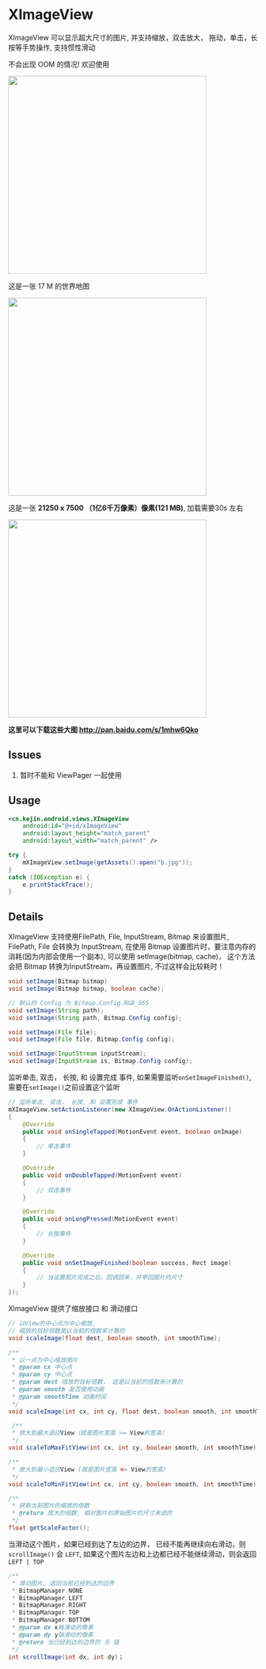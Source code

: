 # XImageView

XImageView 可以显示超大尺寸的图片, 并支持缩放，双击放大， 拖动，单击，长按等手势操作, 支持惯性滑动

不会出现 OOM 的情况! 欢迎使用

<img src="https://github.com/liungkejin/XImageView/blob/master/images/S60129-005846.jpg" width=400/>

这是一张 17 M 的世界地图

<img src="https://github.com/liungkejin/XImageView/blob/master/images/S60129-010516.jpg" width=400/>

这是一张 **21250 x 7500 （1亿6千万像素）像素(121 MB)**, 加载需要30s 左右

<img src="https://github.com/liungkejin/XImageView/blob/master/images/S60130-003746.jpg" width=400/>


**这里可以下载这些大图 http://pan.baidu.com/s/1mhw6Qko**


## Issues
1. 暂时不能和 ViewPager 一起使用

## Usage

```xml
<cn.kejin.android.views.XImageView
	android:id="@+id/xImageView"
	android:layout_height="match_parent"
	android:layout_width="match_parent" />

```

```java
try {
    mXImageView.setImage(getAssets().open("b.jpg"));
}
catch (IOException e) {
	e.printStackTrace();
}
```

## Details
XImageView 支持使用FilePath, File, InputStream, Bitmap 来设置图片, FilePath, File 会转换为 InputStream,
在使用 Bitmap 设置图片时，要注意内存的消耗(因为内部会使用一个副本),
可以使用 setImage(bitmap, cache)， 这个方法会把 Bitmap 转换为InputStream，再设置图片,
不过这样会比较耗时！
```java
void setImage(Bitmap bitmap)
void setImage(Bitmap bitmap, boolean cache);

// 默认的 Config 为 Bitmap.Config.RGB_565
void setImage(String path);
void setImage(String path, Bitmap.Config config);

void setImage(File file);
void setImage(File file, Bitmap.Config config);

void setImage(InputStream inputStream);
void setImage(InputStream is, Bitmap.Config config);

```

监听单击, 双击， 长按, 和 设置完成 事件, 如果需要监听`onSetImageFinished()`, 需要在`setImage()`之前设置这个监听
```java
// 监听单击, 双击， 长按, 和 设置完成 事件
mXImageView.setActionListener(new XImageView.OnActionListener()
{
    @Override
    public void onSingleTapped(MotionEvent event, boolean onImage)
    {
        // 单击事件
    }

    @Override
    public void onDoubleTapped(MotionEvent event)
    {
        // 双击事件
    }

    @Override
    public void onLongPressed(MotionEvent event)
    {
        // 长按事件
    }

    @Override
    public void onSetImageFinished(boolean success, Rect image)
    {
        // 当设置图片完成之后，回调回来，并带回图片的尺寸
    }
});
```

XImageView 提供了缩放接口 和 滑动接口
```java
// 以View的中心点为中心缩放,
// 缩放的目标倍数是以当前的倍数来计算的
void scaleImage(float dest, boolean smooth, int smoothTime);

/**
 * 以一点为中心缩放图片
 * @param cx 中心点
 * @param cy 中心点
 * @param dest 缩放的目标倍数， 这是以当前的倍数来计算的
 * @param smooth 是否使用动画
 * @param smoothTime 动画时间
 */
void scaleImage(int cx, int cy, float dest, boolean smooth, int smoothTime)

 /**
 * 放大到最大适应View（就是图片宽高 >= View的宽高）
 */
void scaleToMaxFitView(int cx, int cy, boolean smooth, int smoothTime);

/**
 * 放大到最小适应View (就是图片宽高 <= View的宽高)
 */
void scaleToMinFitView(int cx, int cy, boolean smooth, int smoothTime);

/**
 * 获取当前图片的缩放的倍数
 * @return 放大的倍数, 相对图片的原始图片的尺寸来说的
 */
float getScaleFactor();
```

当滑动这个图片，如果已经到达了左边的边界， 已经不能再继续向右滑动，则 `scrollImage()` 会 `LEFT`,
如果这个图片左边和上边都已经不能继续滑动，则会返回 `LEFT | TOP`
```java
/**
 * 滑动图片, 返回当前已经到达的边界
 * BitmapManager.NONE
 * BitmapManager.LEFT
 * BitmapManager.RIGHT
 * BitmapManager.TOP
 * BitmapManager.BOTTOM
 * @param dx x轴滑动的像素
 * @param dy y轴滑动的像素
 * @return 当已经到达的边界的 与 值
 */
int scrollImage(int dx, int dy)；
```
